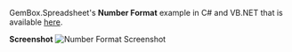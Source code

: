 GemBox.Spreadsheet's **Number Format** example in C# and VB.NET that is available [here](https://www.gemboxsoftware.com/spreadsheet/examples/excel-cell-number-format/205).

**Screenshot**
![Number Format Screenshot](https://www.gemboxsoftware.com/Spreadsheet/Examples/Content/BasicFeatures/NumberFormat/NumberFormat.png)